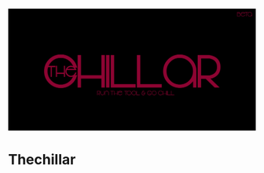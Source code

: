![alt text](https://github.com/maketheworldsecure/Thechillar/blob/main/chillarlogo.jpg)
# Thechillar

